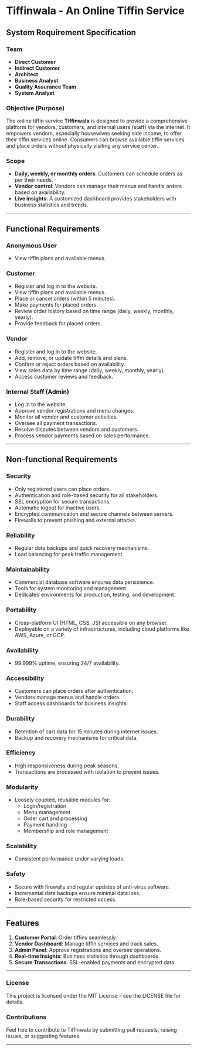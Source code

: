 # Tiffinwala - An Online Tiffin Service  

## System Requirement Specification  

### **Team**  
- **Direct Customer**  
- **Indirect Customer**  
- **Architect**  
- **Business Analyst**  
- **Quality Assurance Team**  
- **System Analyst**  

### **Objective (Purpose)**  
The online tiffin service **Tiffinwala** is designed to provide a comprehensive platform for vendors, customers, and internal users (staff) via the internet. It empowers vendors, especially housewives seeking side income, to offer their tiffin services online. Consumers can browse available tiffin services and place orders without physically visiting any service center.  

### **Scope**  
- **Daily, weekly, or monthly orders**: Customers can schedule orders as per their needs.  
- **Vendor control**: Vendors can manage their menus and handle orders based on availability.  
- **Live insights**: A customized dashboard provides stakeholders with business statistics and trends.  

---

## **Functional Requirements**  

### **Anonymous User**  
- View tiffin plans and available menus.  

### **Customer**  
- Register and log in to the website.  
- View tiffin plans and available menus.  
- Place or cancel orders (within 5 minutes).  
- Make payments for placed orders.  
- Review order history based on time range (daily, weekly, monthly, yearly).  
- Provide feedback for placed orders.  

### **Vendor**  
- Register and log in to the website.  
- Add, remove, or update tiffin details and plans.  
- Confirm or reject orders based on availability.  
- View sales data by time range (daily, weekly, monthly, yearly).  
- Access customer reviews and feedback.  

### **Internal Staff (Admin)**  
- Log in to the website.  
- Approve vendor registrations and menu changes.  
- Monitor all vendor and customer activities.  
- Oversee all payment transactions.  
- Resolve disputes between vendors and customers.  
- Process vendor payments based on sales performance.  

---

## **Non-functional Requirements**  

### **Security**  
- Only registered users can place orders.  
- Authentication and role-based security for all stakeholders.  
- SSL encryption for secure transactions.  
- Automatic logout for inactive users.  
- Encrypted communication and secure channels between servers.  
- Firewalls to prevent phishing and external attacks.  

### **Reliability**  
- Regular data backups and quick recovery mechanisms.  
- Load balancing for peak traffic management.  

### **Maintainability**  
- Commercial database software ensures data persistence.  
- Tools for system monitoring and management.  
- Dedicated environments for production, testing, and development.  

### **Portability**  
- Cross-platform UI (HTML, CSS, JS) accessible on any browser.  
- Deployable on a variety of infrastructures, including cloud platforms like AWS, Azure, or GCP.  

### **Availability**  
- 99.999% uptime, ensuring 24/7 availability.  

### **Accessibility**  
- Customers can place orders after authentication.  
- Vendors manage menus and handle orders.  
- Staff access dashboards for business insights.  

### **Durability**  
- Retention of cart data for 15 minutes during internet issues.  
- Backup and recovery mechanisms for critical data.  

### **Efficiency**  
- High responsiveness during peak seasons.  
- Transactions are processed with isolation to prevent issues.  

### **Modularity**  
- Loosely coupled, reusable modules for:  
  - Login/registration  
  - Menu management  
  - Order cart and processing  
  - Payment handling  
  - Membership and role management  

### **Scalability**  
- Consistent performance under varying loads.  

### **Safety**  
- Secure with firewalls and regular updates of anti-virus software.  
- Incremental data backups ensure minimal data loss.  
- Role-based security for restricted access.  

---

## **Features**  

1. **Customer Portal**: Order tiffins seamlessly.  
2. **Vendor Dashboard**: Manage tiffin services and track sales.  
3. **Admin Panel**: Approve registrations and oversee operations.  
4. **Real-time Insights**: Business statistics through dashboards.  
5. **Secure Transactions**: SSL-enabled payments and encrypted data.  

---

### **License**  
This project is licensed under the MIT License – see the LICENSE file for details.  

### **Contributions**  
Feel free to contribute to Tiffinwala by submitting pull requests, raising issues, or suggesting features.  

---

